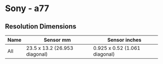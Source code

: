 # Sony - a77

## Resolution Dimensions

| Name   | Sensor mm                     | Sensor inches                 |
|--------|-------------------------------|-------------------------------|
| All    | 23.5 x 13.2 (26.953 diagonal) | 0.925 x 0.52 (1.061 diagonal) |
